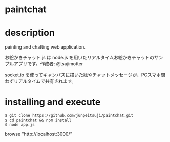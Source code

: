 paintchat
=========

# description
painting and chatting web application.

お絵かきチャット.js は node.js を用いたリアルタイムお絵かきチャットのサンプルアプリです。作成者: @tsujimotter

socket.io を使ってキャンバスに描いた絵やチャットメッセージが、PCスマホ問わずリアルタイムで共有されます。

# installing and execute
    $ git clone https://github.com/junpeitsuji/paintchat.git
    $ cd paintchat && npm install
    $ node app.js

browse "http://localhost:3000/"
